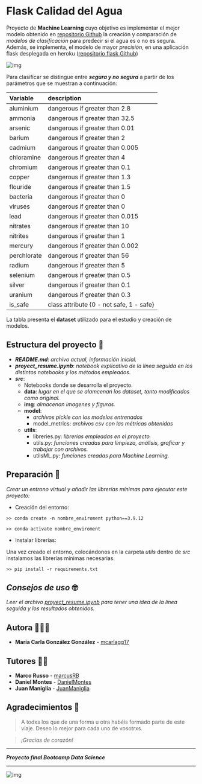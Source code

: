 # Flask Calidad del Agua

Proyecto de **Machine Learning** cuyo objetivo es implementar el mejor modelo obtenido en [repositorio Github](https://github.com/mcarlagg17/TBDS_ML_Clf_WaterQuality_flask) la creación y comparación de *modelos de clasificación* para predecir si el agua es o no es segura. Además, se implementa, el modelo de mayor *precisión*, en una aplicación flask desplegada en heroku ([repositorio flask Github](https://github.com/mcarlagg17/TBDS_ML_Clf_WaterQuality_flask))

![img](https://okdiario.com/img/2018/01/12/agua-cruda.jpg)

Para clasificar se distingue entre ***segura y no segura*** a partir de los parámetros que se muestran a continuación:  



| Variable    | description                              |
|:------------|:-----------------------------------------|
| aluminium   | dangerous if greater than 2.8            |\n
| ammonia     | dangerous if greater than 32.5           |\n
| arsenic     | dangerous if greater than 0.01           |\n
| barium      | dangerous if greater than 2              |\n
| cadmium     | dangerous if greater than 0.005          |\n
| chloramine  | dangerous if greater than 4              |\n
| chromium    | dangerous if greater than 0.1            |\n
| copper      | dangerous if greater than 1.3            |\n
| flouride    | dangerous if greater than 1.5            |\n
| bacteria    | dangerous if greater than 0              |\n
| viruses     | dangerous if greater than 0              |\n
| lead        | dangerous if greater than 0.015          |\n
| nitrates    | dangerous if greater than 10             |\n
| nitrites    | dangerous if greater than 1              |\n
| mercury     | dangerous if greater than 0.002          |\n
| perchlorate | dangerous if greater than 56             |\n
| radium      | dangerous if greater than 5              |\n
| selenium    | dangerous if greater than 0.5            |\n
| silver      | dangerous if greater than 0.1            |\n
| uranium     | dangerous if greater than 0.3            |\n
| is_safe     | class attribute {0 - not safe, 1 - safe} |

La tabla presenta el **dataset** utilizado para el estudio y creación de modelos. 

## **Estructura** del proyecto 🗿 
- ***README.md***: *archivo actual, información inicial.*
- ***proyect_resume.ipynb***: *notebook explicativo de la línea seguida en los distintos notebooks y los métodos empleados.*
- ***src***:
    - Notebooks donde se desarrolla el proyecto.
    - **data**: *lugar en el que se alamcenan los dataset, tanto modificados como original.*
    - **img**: *almacenan imagenes y figuras.*
    - **model**: 
        + *archivos pickle con los modelos entrenados*
        + model_metrics: *archivos csv con las métricas obtenidas*
    - **utils**: 
        + libreries.py: *librerias empleadas en el proyecto.*
        + utils.py: *funciones creadas para limpieza, análisis, graficar y trabajar con archivos.*
        + utilsML.py: *funciones creadas para Machine Learning.*


## Preparación 🔧

_Crear un entrono virtual y añadir las librerías mínimas para ejecutar este proyecto:_

* Creación del entorno:

```
>> conda create -n nombre_enviroment python==3.9.12

>> conda activate nombre_enviroment
```
* Instalar librerías:

Una vez creado el entorno, colocándonos en la carpeta *utils* dentro de *src* instalamos las librerías mínimas necesarias.

```
>> pip install -r requirements.txt
```

## *Consejos de uso* 🤓

*Leer el archivo <a href='proyect_resume.ipynb'>proyect_resume.ipynb</a> para tener una idea de la línea seguida y los resultados obtenidos.*

## Autora 👩🏽‍💻

* **María Carla González González** - [mcarlagg17](https://github.com/mcarlagg17)

## Tutores 👨‍🏫

* **Marco Russo** - [marcusRB](https://github.com/marcusRB) 
* **Daniel Montes** - [DanielMontes](https://linkedin.com/in/daniel-montes-serrano-a81b9447)
* **Juan Maniglia** - [JuanManiglia](https://github.com/JuanManiglia)


## Agradecimientos 🤗

> A todxs los que de una forma u otra habéis formado parte de este viaje. Deseo lo mejor para cada uno de vosotrxs. 
 
> *¡Gracias de corazón!*




---
***Proyecto final Bootcamp Data Science***

---

![img](./src/img/logo.jpg)